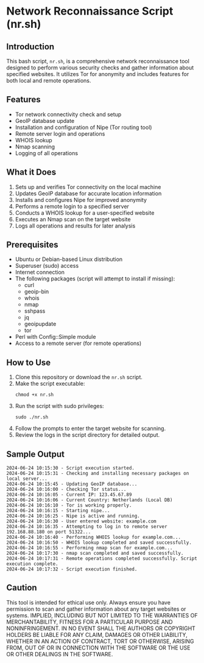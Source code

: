 # Network Reconnaissance Script (nr.sh)

## Introduction

This bash script, `nr.sh`, is a comprehensive network reconnaissance tool designed to perform various security checks and gather information about specified websites. It utilizes Tor for anonymity and includes features for both local and remote operations.

## Features

- Tor network connectivity check and setup
- GeoIP database update
- Installation and configuration of Nipe (Tor routing tool)
- Remote server login and operations
- WHOIS lookup
- Nmap scanning
- Logging of all operations

## What it Does

1. Sets up and verifies Tor connectivity on the local machine
2. Updates GeoIP database for accurate location information
3. Installs and configures Nipe for improved anonymity
4. Performs a remote login to a specified server
5. Conducts a WHOIS lookup for a user-specified website
6. Executes an Nmap scan on the target website
7. Logs all operations and results for later analysis

## Prerequisites

- Ubuntu or Debian-based Linux distribution
- Superuser (sudo) access
- Internet connection
- The following packages (script will attempt to install if missing):
  - curl
  - geoip-bin
  - whois
  - nmap
  - sshpass
  - jq
  - geoipupdate
  - tor
- Perl with Config::Simple module
- Access to a remote server (for remote operations)

## How to Use

1. Clone this repository or download the `nr.sh` script.
2. Make the script executable:
   ```
   chmod +x nr.sh
   ```
3. Run the script with sudo privileges:
   ```
   sudo ./nr.sh
   ```
4. Follow the prompts to enter the target website for scanning.
5. Review the logs in the script directory for detailed output.

## Sample Output

```
2024-06-24 10:15:30 - Script execution started.
2024-06-24 10:15:31 - Checking and installing necessary packages on local server...
2024-06-24 10:15:45 - Updating GeoIP database...
2024-06-24 10:16:00 - Checking Tor status...
2024-06-24 10:16:05 - Current IP: 123.45.67.89
2024-06-24 10:16:06 - Current Country: Netherlands (Local DB)
2024-06-24 10:16:10 - Tor is working properly.
2024-06-24 10:16:15 - Starting nipe...
2024-06-24 10:16:25 - Nipe is active and running.
2024-06-24 10:16:30 - User entered website: example.com
2024-06-24 10:16:35 - Attempting to log in to remote server 192.168.88.180 on port 51322...
2024-06-24 10:16:40 - Performing WHOIS lookup for example.com...
2024-06-24 10:16:50 - WHOIS lookup completed and saved successfully.
2024-06-24 10:16:55 - Performing nmap scan for example.com...
2024-06-24 10:17:30 - nmap scan completed and saved successfully.
2024-06-24 10:17:31 - Remote operations completed successfully. Script execution complete.
2024-06-24 10:17:32 - Script execution finished.
```

## Caution

This tool is intended for ethical use only. Always ensure you have permission to scan and gather information about any target websites or systems.
IMPLIED, INCLUDING BUT NOT LIMITED TO THE WARRANTIES OF MERCHANTABILITY,
FITNESS FOR A PARTICULAR PURPOSE AND NONINFRINGEMENT. IN NO EVENT SHALL THE
AUTHORS OR COPYRIGHT HOLDERS BE LIABLE FOR ANY CLAIM, DAMAGES OR OTHER
LIABILITY, WHETHER IN AN ACTION OF CONTRACT, TORT OR OTHERWISE, ARISING FROM,
OUT OF OR IN CONNECTION WITH THE SOFTWARE OR THE USE OR OTHER DEALINGS IN THE
SOFTWARE.
```
